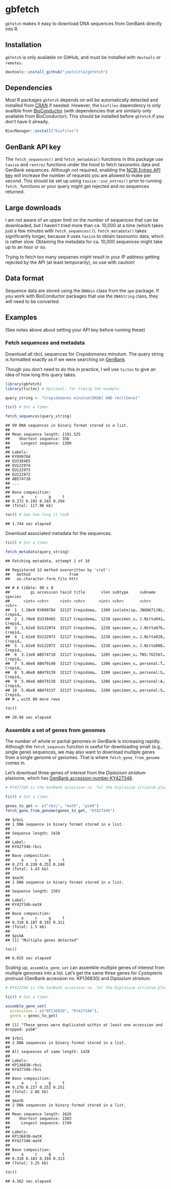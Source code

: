 
# gbfetch

`gbfetch` makes it easy to download DNA sequences from GenBank directly
into R.

## Installation

`gbfetch` is only available on GitHub, and must be installed with
`devtools` or `remotes`.

``` r
devtools::install_github("joelnitta/gbfetch")
```

## Dependencies

Most R packages `gbfetch` depends on will be automatically detected and
installed from [CRAN](https://cran.r-project.org/) if needed. However,
the `biofiles` dependency is only availble from
[BioConductor](https://bioconductor.org/) (with dependencies that are
similarly only available from BioConductor). This should be installed
before `gbfetch` if you don’t have it already.

``` r
BiocManager::install("biofiles")
```

## GenBank API key

The `fetch_sequences()` and `fetch_metadata()` functions in this package
use `taxize` and `rentrez` functions under the hood to fetch taxonomic
data and GenBank sequences. Although not required, enabling the [NCBI
Entrez API
key](https://ncbiinsights.ncbi.nlm.nih.gov/2017/11/02/new-api-keys-for-the-e-utilities/)
will increase the number of requests you are allowed to make per second.
This should be set up using `taxize::use_entrez()` prior to running
`fetch_` functions or your query might get rejected and no sequences
returned.

## Large downloads

I am not aware of an upper limit on the number of sequences that can be
downloaded, but I haven’t tried more than ca. 10,000 at a time (which
takes just a few minutes with `fetch_sequences()`). `fetch_metadata()`
takes significantly longer, because it uses `taxize` to obtain taxonomic
data, which is rather slow. Obtaining the metadata for ca. 10,000
sequences might take up to an hour or so.

Trying to fetch too many sequenes might result in your IP address
getting rejected by the API (at least temporarily), so use with
caution\!

## Data format

Sequence data are stored using the `DNAbin` class from the `ape`
package. If you work with BioConductor packages that use the `DNAString`
class, they will need to be converted.

## Examples

(See notes above about setting your API key before running these)

### Fetch sequences and metadata

Download all *rbcL* sequences for *Crepidomanes minutum*. The query
string is formatted exactly as if we were searching on
[GenBank](https://www.ncbi.nlm.nih.gov/nucleotide/).

Though you don’t need to do this in practice, I will use `tictoc` to
give an idea of how long this query takes.

``` r
library(gbfetch)
library(tictoc) # Optional; for timing the example

query_string <- "Crepidomanes minutum[ORGN] AND rbcl[Gene]"

tic() # Set a timer

fetch_sequences(query_string)
```

    ## 99 DNA sequences in binary format stored in a list.
    ## 
    ## Mean sequence length: 1191.525 
    ##    Shortest sequence: 358 
    ##     Longest sequence: 1309 
    ## 
    ## Labels:
    ## KY099784
    ## EU338465
    ## EU122974
    ## EU122973
    ## EU122972
    ## AB574710
    ## ...
    ## 
    ## Base composition:
    ##     a     c     g     t 
    ## 0.272 0.191 0.243 0.294 
    ## (Total: 117.96 kb)

``` r
toc() # See how long it took
```

    ## 1.744 sec elapsed

Download associated metadata for the sequences.

``` r
tic() # Set a timer

fetch_metadata(query_string)
```

    ## Fetching metadata, attempt 1 of 10

    ## Registered S3 method overwritten by 'crul':
    ##   method                 from
    ##   as.character.form_file httr

    ## # A tibble: 99 x 8
    ##         gi accession taxid title       slen subtype     subname     species
    ##      <int> <chr>     <int> <chr>      <int> <chr>       <chr>       <chr>  
    ##  1  1.28e9 KY099784  32127 Crepidoma…  1309 isolate|sp… JNG0671|Ni… Crepid…
    ##  2  1.70e8 EU338465  32127 Crepidoma…  1238 specimen_v… J.Nitta041… Crepid…
    ##  3  1.62e8 EU122974  32127 Crepidoma…  1238 specimen_v… J.Nitta076… Crepid…
    ##  4  1.62e8 EU122973  32127 Crepidoma…  1238 specimen_v… J.Nitta028… Crepid…
    ##  5  1.62e8 EU122972  32127 Crepidoma…  1238 specimen_v… J.Nitta008… Crepid…
    ##  6  3.13e8 AB574710  32127 Crepidoma…  1205 specimen_v… TNS:762567… Crepid…
    ##  7  5.46e8 AB479140  32127 Crepidoma…  1206 specimen_v… personal:T… Crepid…
    ##  8  5.46e8 AB479139  32127 Crepidoma…  1206 specimen_v… personal:S… Crepid…
    ##  9  5.46e8 AB479138  32127 Crepidoma…  1206 specimen_v… personal:A… Crepid…
    ## 10  5.46e8 AB479137  32127 Crepidoma…  1206 specimen_v… personal:S… Crepid…
    ## # … with 89 more rows

``` r
toc()
```

    ## 20.94 sec elapsed

### Assemble a set of genes from genomes

The number of whole or partial genomes in GenBank is increasing rapidly.
Although the `fetch_sequnces` function is useful for downloading small
(e.g., single gene) sequences, we may also want to download multiple
genes from a single genome or genomes. That is where
`fetch_gene_from_genome` comes in.

Let’s download three genes of interest from the *Diplazium striatum*
plastome, which has [GenBank accession number
KY427346](https://www.ncbi.nlm.nih.gov/nuccore/KY427346).

``` r
# KY427346 is the GenBank accession no. for the Diplazium striatum plastome

tic() # Set a timer

genes_to_get <- c("rbcL", "matK", "psbA")
fetch_gene_from_genome(genes_to_get, "KY427346")
```

    ## $rbcL
    ## 1 DNA sequence in binary format stored in a list.
    ## 
    ## Sequence length: 1428 
    ## 
    ## Label:
    ## KY427346-rbcL
    ## 
    ## Base composition:
    ##     a     c     g     t 
    ## 0.271 0.230 0.251 0.248 
    ## (Total: 1.43 kb)
    ## 
    ## $matK
    ## 1 DNA sequence in binary format stored in a list.
    ## 
    ## Sequence length: 1503 
    ## 
    ## Label:
    ## KY427346-matK
    ## 
    ## Base composition:
    ##     a     c     g     t 
    ## 0.310 0.187 0.192 0.311 
    ## (Total: 1.5 kb)
    ## 
    ## $psbA
    ## [1] "Multiple genes detected"

``` r
toc()
```

    ## 6.025 sec elapsed

Scaling up, `assemble_gene_set` can assemble multiple genes of interest
from multiple genomes into a list. Let’s get the same three genes for
*Cystopteris protrusa* (GenBank accession no. KP136830) and *Diplazium
striatum*.

``` r
# KY427346 is the GenBank accession no. for the Diplazium striatum plastome

tic() # Set a timer

assemble_gene_set(
  accessions = c("KP136830", "KY427346"), 
  genes = genes_to_get)
```

    ## [1] "These genes were duplicated within at least one accession and dropped: psbA"

    ## $rbcL
    ## 2 DNA sequences in binary format stored in a list.
    ## 
    ## All sequences of same length: 1428 
    ## 
    ## Labels:
    ## KP136830-rbcL
    ## KY427346-rbcL
    ## 
    ## Base composition:
    ##     a     c     g     t 
    ## 0.270 0.227 0.252 0.251 
    ## (Total: 2.86 kb)
    ## 
    ## $matK
    ## 2 DNA sequences in binary format stored in a list.
    ## 
    ## Mean sequence length: 1626 
    ##    Shortest sequence: 1503 
    ##     Longest sequence: 1749 
    ## 
    ## Labels:
    ## KP136830-matK
    ## KY427346-matK
    ## 
    ## Base composition:
    ##     a     c     g     t 
    ## 0.310 0.183 0.194 0.313 
    ## (Total: 3.25 kb)

``` r
toc()
```

    ## 4.362 sec elapsed

